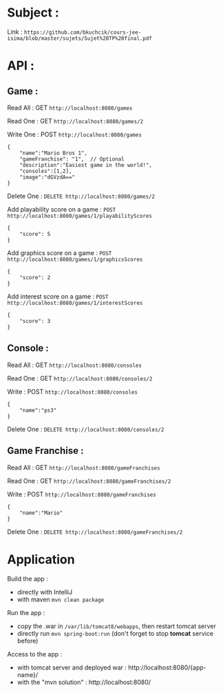 # Subject :

Link : `https://github.com/bkuchcik/cours-jee-isima/blob/master/sujets/Sujet%20TP%20final.pdf`

# API :

## Game :

Read All : GET `http://localhost:8080/games`

Read One : GET `http://localhost:8080/games/2`

Write One : POST `http://localhost:8080/games`

    {
        "name":"Mario Bros 1",
        "gameFranchise": "1",  // Optional
        "description":"Easiest game in the world!",
        "consoles":[1,2],
        "image":"dGVzdA=="
    }

Delete One : `DELETE http://localhost:8080/games/2`

Add playability score on a game : `POST http://localhost:8080/games/1/playabilityScores`

	{
		"score": 5
	}

Add graphics score on a game : `POST http://localhost:8080/games/1/graphicsScores`

	{
		"score": 2
	}

Add interest score on a game : `POST http://localhost:8080/games/1/interestScores`

	{
		"score": 3
	}


## Console :

Read All : GET `http://localhost:8080/consoles`

Read One : GET `http://localhost:8080/consoles/2`

Write : POST `http://localhost:8080/consoles`

    {
        "name":"ps3"
    }

Delete One : `DELETE http://localhost:8080/consoles/2`

## Game Franchise :

Read All : GET `http://localhost:8080/gameFranchises`

Read One : GET `http://localhost:8080/gameFranchises/2`

Write : POST `http://localhost:8080/gameFranchises`

    {
        "name":"Mario"
    }

Delete One : `DELETE http://localhost:8080/gameFranchises/2`

# Application

Build the app :

  - directly with IntelliJ
  - with maven `mvn clean package`

Run the app :

  - copy the .war in `/var/lib/tomcat8/webapps`, then restart tomcat server
  - directly run `mvn spring-boot:run` (don't forget to stop **tomcat** service before)

Access to the app :

  - with tomcat server and deployed war : http://localhost:8080/{app-name}/
  - with the "mvn solution" : http://localhost:8080/

